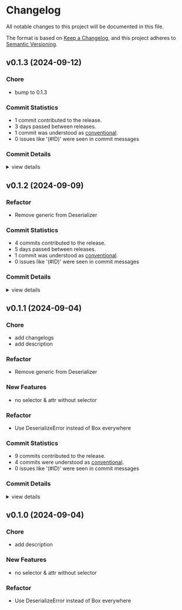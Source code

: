 # Changelog

All notable changes to this project will be documented in this file.

The format is based on [Keep a Changelog](https://keepachangelog.com/en/1.0.0/),
and this project adheres to [Semantic Versioning](https://semver.org/spec/v2.0.0.html).

## v0.1.3 (2024-09-12)

### Chore

 - <csr-id-ce5fbdf62da0472e920aad34bd49e6b887cc7d12/> bump to 0.1.3

### Commit Statistics

<csr-read-only-do-not-edit/>

 - 1 commit contributed to the release.
 - 3 days passed between releases.
 - 1 commit was understood as [conventional](https://www.conventionalcommits.org).
 - 0 issues like '(#ID)' were seen in commit messages

### Commit Details

<csr-read-only-do-not-edit/>

<details><summary>view details</summary>

 * **Uncategorized**
    - Bump to 0.1.3 ([`ce5fbdf`](https://github.com/zexa/de_hypertext/commit/ce5fbdf62da0472e920aad34bd49e6b887cc7d12))
</details>

## v0.1.2 (2024-09-09)

<csr-id-18869b43e2eb4d73b335857c975425079902ecbd/>

### Refactor

 - <csr-id-18869b43e2eb4d73b335857c975425079902ecbd/> Remove generic from Deserializer

### Commit Statistics

<csr-read-only-do-not-edit/>

 - 4 commits contributed to the release.
 - 5 days passed between releases.
 - 1 commit was understood as [conventional](https://www.conventionalcommits.org).
 - 0 issues like '(#ID)' were seen in commit messages

### Commit Details

<csr-read-only-do-not-edit/>

<details><summary>view details</summary>

 * **Uncategorized**
    - Release de_hypertext v0.1.2 ([`69417e9`](https://github.com/zexa/de_hypertext/commit/69417e9bb7b9009d141c2ba878736a4cab5a154b))
    - Release de_hypertext_core v0.1.2, de_hypertext v0.1.1 ([`7d83c5e`](https://github.com/zexa/de_hypertext/commit/7d83c5e086df84aade1dedba9955841733fef6ea))
    - Release de_hypertext_core v0.1.2, de_hypertext v0.1.1 ([`459c79b`](https://github.com/zexa/de_hypertext/commit/459c79b76def84acc26c274b55d066cfd06ff4fb))
    - Remove generic from Deserializer ([`18869b4`](https://github.com/zexa/de_hypertext/commit/18869b43e2eb4d73b335857c975425079902ecbd))
</details>

## v0.1.1 (2024-09-04)

<csr-id-511a74f54a9d60e9b3f1392d4c641f0067177813/>
<csr-id-38fbf13d45119aa5e09c3e0439e8694c5af7c19d/>
<csr-id-1ec7c39b85d73f9a6e26fcbe71e7515149e5364c/>
<csr-id-18869b43e2eb4d73b335857c975425079902ecbd/>

### Chore

 - <csr-id-511a74f54a9d60e9b3f1392d4c641f0067177813/> add changelogs
 - <csr-id-38fbf13d45119aa5e09c3e0439e8694c5af7c19d/> add description

### Refactor

 - <csr-id-18869b43e2eb4d73b335857c975425079902ecbd/> Remove generic from Deserializer

### New Features

 - <csr-id-76bf125a6302d1dc4f3d244a9284f566f6049107/> no selector & attr without selector

### Refactor

 - <csr-id-1ec7c39b85d73f9a6e26fcbe71e7515149e5364c/> Use DeserializeError instead of Box<dyn Error> everywhere

### Commit Statistics

<csr-read-only-do-not-edit/>

 - 9 commits contributed to the release.
 - 4 commits were understood as [conventional](https://www.conventionalcommits.org).
 - 0 issues like '(#ID)' were seen in commit messages

### Commit Details

<csr-read-only-do-not-edit/>

<details><summary>view details</summary>

 * **Uncategorized**
    - Release de_hypertext_core v0.1.1, de_hypertext_macro v0.1.1, de_hypertext v0.1.1 ([`b7e579e`](https://github.com/zexa/de_hypertext/commit/b7e579ea177c8a8899107a5efb4b3aa56c7a1819))
    - Add changelogs ([`511a74f`](https://github.com/zexa/de_hypertext/commit/511a74f54a9d60e9b3f1392d4c641f0067177813))
    - No selector & attr without selector ([`76bf125`](https://github.com/zexa/de_hypertext/commit/76bf125a6302d1dc4f3d244a9284f566f6049107))
    - Add Option<String> handling ([`4e7b078`](https://github.com/zexa/de_hypertext/commit/4e7b0781c2f1d6e0e1f6e39dd45aedc822eb779d))
    - Add description ([`38fbf13`](https://github.com/zexa/de_hypertext/commit/38fbf13d45119aa5e09c3e0439e8694c5af7c19d))
    - Use DeserializeError instead of Box<dyn Error> everywhere ([`1ec7c39`](https://github.com/zexa/de_hypertext/commit/1ec7c39b85d73f9a6e26fcbe71e7515149e5364c))
    - Rename examples ([`edd3b78`](https://github.com/zexa/de_hypertext/commit/edd3b7812ded143c37ef2237ceeae2b02fb6ab8a))
    - Quote de_hypertext instead of de_hypertext_* ([`5b6b87c`](https://github.com/zexa/de_hypertext/commit/5b6b87c8ab92e8dd1f802a03a02824efb1d43a9c))
    - Initial commit ([`a75abf1`](https://github.com/zexa/de_hypertext/commit/a75abf164fdd5020927b3065c5a2b065f16c888d))
</details>

## v0.1.0 (2024-09-04)

<csr-id-38fbf13d45119aa5e09c3e0439e8694c5af7c19d/>
<csr-id-1ec7c39b85d73f9a6e26fcbe71e7515149e5364c/>

### Chore

 - <csr-id-38fbf13d45119aa5e09c3e0439e8694c5af7c19d/> add description

### New Features

 - <csr-id-76bf125a6302d1dc4f3d244a9284f566f6049107/> no selector & attr without selector

### Refactor

 - <csr-id-1ec7c39b85d73f9a6e26fcbe71e7515149e5364c/> Use DeserializeError instead of Box<dyn Error> everywhere

